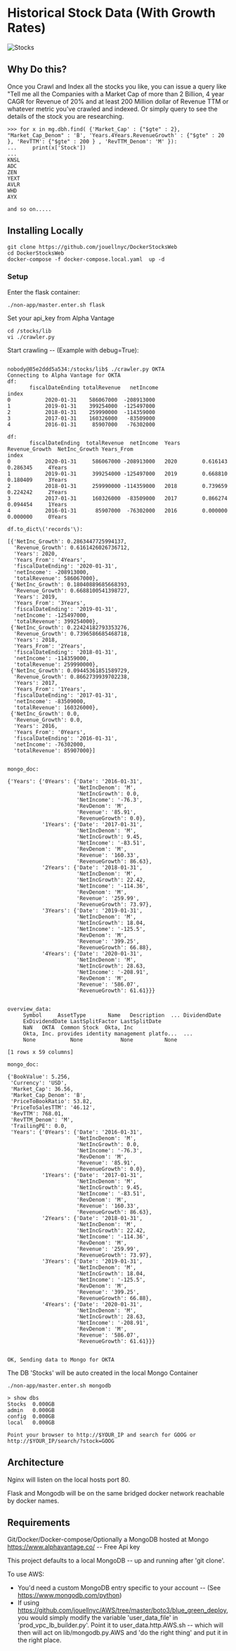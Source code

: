 
# Historical Stock Data (With Growth Rates) 
![Stocks](stock_peek.gif)

## Why Do this?
Once you Crawl and Index all the stocks you like, you can issue a  query like "Tell me all the Companies with a Market Cap of more than 2 Billion, 4 year CAGR for Revenue of 20% and at least 200 Million dollar of Revenue TTM or whatever metric you've crawled and indexed. Or simply query to see the details of the stock you are researching.

```
>>> for x in mg.dbh.find( {'Market_Cap' : {"$gte" : 2}, "Market_Cap_Denom" : 'B', 'Years.4Years.RevenueGrowth' : {"$gte" : 20 }, 'RevTTM': {"$gte" : 200 } , 'RevTTM_Denom': 'M' }):
...     print(x['Stock'])
...
KNSL
ADC
ZEN
YEXT
AVLR
WHD
AYX

and so on.....

```


## Installing Locally
```
git clone https://github.com/jouellnyc/DockerStocksWeb
cd DockerStocksWeb
docker-compose -f docker-compose.local.yaml  up -d
```

### Setup 

Enter the flask container:

```
./non-app/master.enter.sh flask
```

Set your  api_key from Alpha Vantage
```
cd /stocks/lib
vi ./crawler.py
```

Start crawling -- (Example with debug=True):
```

nobody@85e2ddd5a534:/stocks/lib$ ./crawler.py OKTA
Connecting to Alpha Vantage for OKTA
df:
       fiscalDateEnding totalRevenue   netIncome
index
0           2020-01-31    586067000  -208913000
1           2019-01-31    399254000  -125497000
2           2018-01-31    259990000  -114359000
3           2017-01-31    160326000   -83509000
4           2016-01-31     85907000   -76302000

df:
       fiscalDateEnding  totalRevenue  netIncome  Years  Revenue_Growth  NetInc_Growth Years_From
index
0           2020-01-31     586067000 -208913000   2020        0.616143       0.286345     4Years
1           2019-01-31     399254000 -125497000   2019        0.668810       0.180409     3Years
2           2018-01-31     259990000 -114359000   2018        0.739659       0.224242     2Years
3           2017-01-31     160326000  -83509000   2017        0.866274       0.094454     1Years
4           2016-01-31      85907000  -76302000   2016        0.000000       0.000000     0Years

df.to_dict\('records'\):

[{'NetInc_Growth': 0.2863447725994137,
  'Revenue_Growth': 0.6161426026736712,
  'Years': 2020,
  'Years_From': '4Years',
  'fiscalDateEnding': '2020-01-31',
  'netIncome': -208913000,
  'totalRevenue': 586067000},
 {'NetInc_Growth': 0.18040889685668393,
  'Revenue_Growth': 0.6688100541398727,
  'Years': 2019,
  'Years_From': '3Years',
  'fiscalDateEnding': '2019-01-31',
  'netIncome': -125497000,
  'totalRevenue': 399254000},
 {'NetInc_Growth': 0.22424182793353276,
  'Revenue_Growth': 0.7396586685468718,
  'Years': 2018,
  'Years_From': '2Years',
  'fiscalDateEnding': '2018-01-31',
  'netIncome': -114359000,
  'totalRevenue': 259990000},
 {'NetInc_Growth': 0.09445361851589729,
  'Revenue_Growth': 0.8662739939702238,
  'Years': 2017,
  'Years_From': '1Years',
  'fiscalDateEnding': '2017-01-31',
  'netIncome': -83509000,
  'totalRevenue': 160326000},
 {'NetInc_Growth': 0.0,
  'Revenue_Growth': 0.0,
  'Years': 2016,
  'Years_From': '0Years',
  'fiscalDateEnding': '2016-01-31',
  'netIncome': -76302000,
  'totalRevenue': 85907000}]


mongo_doc:

{'Years': {'0Years': {'Date': '2016-01-31',
                      'NetIncDenom': 'M',
                      'NetIncGrowth': 0.0,
                      'NetIncome': '-76.3',
                      'RevDenom': 'M',
                      'Revenue': '85.91',
                      'RevenueGrowth': 0.0},
           '1Years': {'Date': '2017-01-31',
                      'NetIncDenom': 'M',
                      'NetIncGrowth': 9.45,
                      'NetIncome': '-83.51',
                      'RevDenom': 'M',
                      'Revenue': '160.33',
                      'RevenueGrowth': 86.63},
           '2Years': {'Date': '2018-01-31',
                      'NetIncDenom': 'M',
                      'NetIncGrowth': 22.42,
                      'NetIncome': '-114.36',
                      'RevDenom': 'M',
                      'Revenue': '259.99',
                      'RevenueGrowth': 73.97},
           '3Years': {'Date': '2019-01-31',
                      'NetIncDenom': 'M',
                      'NetIncGrowth': 18.04,
                      'NetIncome': '-125.5',
                      'RevDenom': 'M',
                      'Revenue': '399.25',
                      'RevenueGrowth': 66.88},
           '4Years': {'Date': '2020-01-31',
                      'NetIncDenom': 'M',
                      'NetIncGrowth': 28.63,
                      'NetIncome': '-208.91',
                      'RevDenom': 'M',
                      'Revenue': '586.07',
                      'RevenueGrowth': 61.61}}}


overview_data:
     Symbol     AssetType       Name   Description  ... DividendDate 
     ExDividendDate LastSplitFactor LastSplitDate
     NaN   OKTA  Common Stock  Okta, Inc  
     Okta, Inc. provides identity management platfo...  ...         
     None           None            None          None

[1 rows x 59 columns]

mongo_doc:

{'BookValue': 5.256,
 'Currency': 'USD',
 'Market_Cap': 36.56,
 'Market_Cap_Denom': 'B',
 'PriceToBookRatio': 53.82,
 'PriceToSalesTTM': '46.12',
 'RevTTM': 768.01,
 'RevTTM_Denom': 'M',
 'TrailingPE': 0.0,
 'Years': {'0Years': {'Date': '2016-01-31',
                      'NetIncDenom': 'M',
                      'NetIncGrowth': 0.0,
                      'NetIncome': '-76.3',
                      'RevDenom': 'M',
                      'Revenue': '85.91',
                      'RevenueGrowth': 0.0},
           '1Years': {'Date': '2017-01-31',
                      'NetIncDenom': 'M',
                      'NetIncGrowth': 9.45,
                      'NetIncome': '-83.51',
                      'RevDenom': 'M',
                      'Revenue': '160.33',
                      'RevenueGrowth': 86.63},
           '2Years': {'Date': '2018-01-31',
                      'NetIncDenom': 'M',
                      'NetIncGrowth': 22.42,
                      'NetIncome': '-114.36',
                      'RevDenom': 'M',
                      'Revenue': '259.99',
                      'RevenueGrowth': 73.97},
           '3Years': {'Date': '2019-01-31',
                      'NetIncDenom': 'M',
                      'NetIncGrowth': 18.04,
                      'NetIncome': '-125.5',
                      'RevDenom': 'M',
                      'Revenue': '399.25',
                      'RevenueGrowth': 66.88},
           '4Years': {'Date': '2020-01-31',
                      'NetIncDenom': 'M',
                      'NetIncGrowth': 28.63,
                      'NetIncome': '-208.91',
                      'RevDenom': 'M',
                      'Revenue': '586.07',
                      'RevenueGrowth': 61.61}}}


OK, Sending data to Mongo for OKTA

```


The DB 'Stocks' will be auto created in the local Mongo Container
```
./non-app/master.enter.sh mongodb 

> show dbs
Stocks  0.000GB
admin   0.000GB
config  0.000GB
local   0.000GB

Point your browser to http://$YOUR_IP and search for GOOG or 
http://$YOUR_IP/search/?stock=GOOG

```

## Architecture
Nginx will listen on the local hosts port 80.

Flask and Mongodb will be on the same bridged docker network reachable by docker names.

## Requirements
Git/Docker/Docker-compose/Optionally a MongoDB hosted at Mongo
https://www.alphavantage.co/ -- Free Api key


This project defaults to a local MongoDB -- up and running after 'git clone'.

To use AWS:
- You'd need a custom MongoDB entry specific to your account  -- (See https://www.mongodb.com/python) 
- If using https://github.com/jouellnyc/AWS/tree/master/boto3/blue_green_deploy, you would simply modify the variable 'user_data_file' in 'prod_vpc_lb_builder.py'. Point it to  user_data.http.AWS.sh -- which will then will act on lib/mongodb.py.AWS and 'do the right thing' and put it in the right place.

